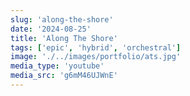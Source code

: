 ```yaml
---
slug: 'along-the-shore'
date: '2024-08-25'
title: 'Along The Shore'
tags: ['epic', 'hybrid', 'orchestral']
image: './../images/portfolio/ats.jpg'
media_type: 'youtube'
media_src: 'g6mM46UJWnE'
---
```

